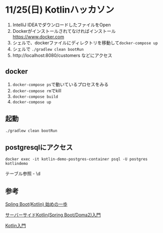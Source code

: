 # 11/25(日) Kotlinハッカソン
1. IntelliJ IDEAでダウンロードしたファイルをOpen
2. Dockerがインストールされてなければインストール
https://www.docker.com
3. シェルで、dockerファイルにディレクトリを移動して`docker-compose up`
4. シェルで `./gradlew clean bootRun`
5. http://localhost:8080/customers などにアクセス


## docker
1. `docker-compose ps`で動いているプロセスをみる
2. `docker-compose rm`でkill
3. `docker-compose build`
4. `docker-compose up`

## 起動
`./gradlew clean bootRun`

## postgresqlにアクセス
`docker exec -it kotlin-demo-postgres-container psql -U postgres kotlindemo`

テーブル参照 - \d


## 参考
[Spling Boot(Kotlin) 始めの一歩](https://qiita.com//Yuki10/items/aef152f300a500b85725)

[サーバーサイドKotlin(Spring Boot/Doma2)入門](https://qiita.com//maeharin/items/78325dbd629e4e6d2fdb#hello-world-%E3%81%9F%E3%81%A3%E3%81%9F3%E3%82%B9%E3%83%86%E3%83%83%E3%83%97)

[Kotlin入門](http://gihyo.jp/dev/serial/01/jvm-kotlin/0001)
